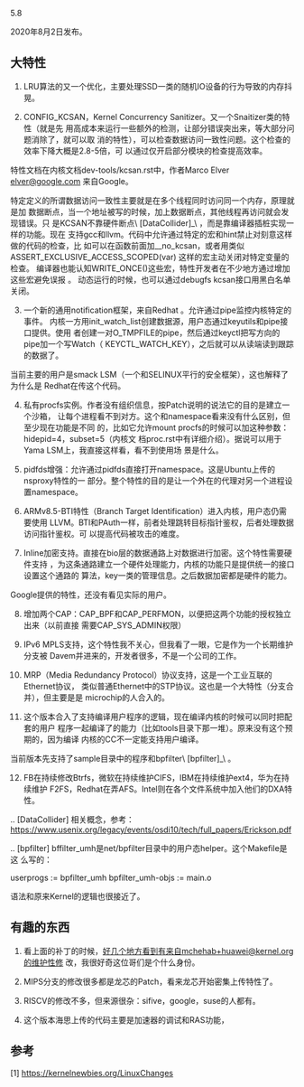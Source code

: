     
5.8

2020年8月2日发布。

## 大特性

1. LRU算法的又一个优化，主要处理SSD一类的随机IO设备的行为导致的内存抖晃。

2. CONFIG_KCSAN，Kernel Concurrency Sanitizer。又一个Snaitizer类的特性（就是先
  用高成本来运行一些额外的检测，让部分错误突出来，等大部分问题消除了，就可以取
  消的特性），可以检查数据访问一致性问题。这个检查的效率下降大概是2.8-5倍，可
  以通过仅开启部分模块的检查提高效率。

  特性文档在内核文档dev-tools/kcsan.rst中，作者Marco Elver <elver@google.com>
  来自Google。

  特定定义的所谓数据访问一致性主要就是在多个线程同时访问同一个内存，原理就是加
  数据断点，当一个地址被写的时候，加上数据断点，其他线程再访问就会发现错误。只
  是KCSAN不靠硬件断点\ [DataCollider]_\ ，而是靠编译器插桩实现一样的功能。现在
  支持gcc和llvm。代码中允许通过特定的宏和hint禁止对刻意这样做的代码的检查，比
  如可以在函数前面加__no_kcsan，或者用类似ASSERT_EXCLUSIVE_ACCESS_SCOPED(var)
  这样的宏主动关闭对特定变量的检查。
  编译器也能认知WRITE_ONCE()这些宏，特性开发者在不少地方通过增加这些宏避免误报
  。
  动态运行的时候，也可以通过debugfs kcsan接口用黑白名单关闭。

3. 一个新的通用notification框架，来自Redhat 。允许通过pipe监控内核特定的事件。
  内核一方用init_watch_list创建数据源，用户态通过keyutils和pipe接口提供。使用
  者创建一对O_TMPFILE的pipe，然后通过keyctl把写方向的pipe加一个写Watch（
  KEYCTL_WATCH_KEY），之后就可以从读端读到跟踪的数据了。

  当前主要的用户是smack LSM（一个和SELINUX平行的安全框架），这也解释了为什么是
  Redhat在传这个代码。

4. 私有procfs实例。作者没有组织信息，按Patch说明的说法它的目的是建立一个沙箱，
  让每个进程看不到对方。这个和namespace看来没有什么区别，但至少现在功能是不同
  的，比如它允许mount procfs的时候可以加这种参数：hidepid=4，subset=5（内核文
  档proc.rst中有详细介绍）。据说可以用于Yama LSM上，我直接这样看，看不到使用场
  景是什么。

5. pidfds增强：允许通过pidfds直接打开namespace。这是Ubuntu上传的nsproxy特性的一
  部分。整个特性的目的是让一个外在的代理对另一个进程设置namespace。

6. ARMv8.5-BTI特性（Branch Target Identification）进入内核，用户态仍需要使用
  LLVM。BTI和PAuth一样，前者处理跳转目标指针鉴权，后者处理数据访问指针鉴权。可
  以提高代码被攻击的难度。

7. Inline加密支持。直接在bio层的数据通路上对数据进行加密。这个特性需要硬件支持
  ，为这条通路建立一个硬件处理能力，内核的功能只是提供统一的接口设置这个通路的
  算法，key一类的管理信息。之后数据加密都是硬件的能力。

  Google提供的特性，还没有看见实际的用户。

8. 增加两个CAP：CAP_BPF和CAP_PERFMON，以便把这两个功能的授权独立出来（以前直接
  需要CAP_SYS_ADMIN权限）

9. IPv6 MPLS支持，这个特性我不关心，但我看了一眼，它是作为一个长期维护分支被
  Davem并进来的，开发者很多，不是一个公司的工作。

10. MRP（Media Redundancy Protocol）协议支持，这是一个工业互联的Ethernet协议，
  类似普通Ethernet中的STP协议。这也是一个大特性（分支合并），但主要是是
  microchip的人合入的。

11. 这个版本合入了支持编译用户程序的逻辑，现在编译内核的时候可以同时把配套的用户
  程序一起编译了的能力（比如tools目录下那一堆）。原来没有这个预期的，因为编译
  内核的CC不一定能支持用户编译。

  当前版本先支持了sample目录中的程序和bpfilter\ [bpfilter]_\ 。

12. FB在持续修改Btrfs，微软在持续维护CIFS，IBM在持续维护ext4，华为在持续维护
  F2FS，Redhat在弄AFS。Intel则在各个文件系统中加入他们的DXA特性。

.. [DataCollider] 相关概念，参考：
  https://www.usenix.org/legacy/events/osdi10/tech/full_papers/Erickson.pdf

.. [bpfilter] bffilter_umh是net/bpfilter目录中的用户态helper。这个Makefile是这
  么写的：
  
  userprogs := bpfilter_umh
  bpfilter_umh-objs := main.o

  语法和原来Kernel的逻辑也很接近了。

## 有趣的东西

1. 看上面的补丁的时候，好几个地方看到有来自mchehab+huawei@kernel.org的维护性修
  改，我很好奇这位哥们是个什么身份。

2. MIPS分支的修改很多都是龙芯的Patch，看来龙芯开始密集上传特性了。

3. RISCV的修改不多，但来源很杂：sifive，google，suse的人都有。

4. 这个版本海思上传的代码主要是加速器的调试和RAS功能，

## 参考
[1] https://kernelnewbies.org/LinuxChanges
